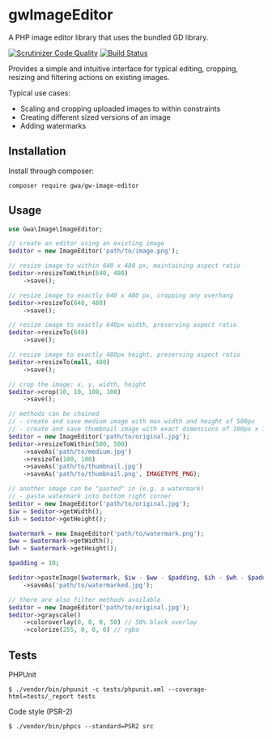 gwImageEditor
=============

A PHP image editor library that uses the bundled GD library.

[![Scrutinizer Code Quality](https://scrutinizer-ci.com/g/gwa/gwImageEditor/badges/quality-score.png?b=master)](https://scrutinizer-ci.com/g/gwa/gwImageEditor/?branch=master) [![Build Status](https://api.travis-ci.org/gwa/gwImageEditor.svg?branch=master)](https://travis-ci.org/gwa/gwImageEditor)

Provides a simple and intuitive interface for typical editing, cropping, resizing and filtering actions on existing images.

Typical use cases:

* Scaling and cropping uploaded images to within constraints
* Creating different sized versions of an image
* Adding watermarks

## Installation

Install through composer:

`composer require gwa/gw-image-editor`

## Usage

~~~php
use Gwa\Image\ImageEditor;

// create an editor using an existing image
$editor = new ImageEditor('path/to/image.png');

// resize image to within 640 x 480 px, maintaining aspect ratio
$editor->resizeToWithin(640, 480)
    ->save();

// resize image to exactly 640 x 480 px, cropping any overhang
$editor->resizeTo(640, 480)
    ->save();

// resize image to exactly 640px width, preserving aspect ratio
$editor->resizeTo(640)
    ->save();

// resize image to exactly 480px height, preserving aspect ratio
$editor->resizeTo(null, 480)
    ->save();

// crop the image: x, y, width, height
$editor->crop(10, 10, 100, 100)
    ->save();

// methods can be chained
// - create and save medium image with max width and height of 500px
// - create and save thumbnail image with exact dimensions of 100px x 100px
$editor = new ImageEditor('path/to/original.jpg');
$editor->resizeToWithin(500, 500)
    ->saveAs('path/to/medium.jpg')
    ->resizeTo(100, 100)
    ->saveAs('path/to/thumbnail.jpg')
    ->saveAs('path/to/thumbnail.png', IMAGETYPE_PNG);

// another image can be "pasted" in (e.g. a watermark)
// - paste watermark into bottom right corner
$editor = new ImageEditor('path/to/original.jpg');
$iw = $editor->getWidth();
$ih = $editor->getHeight();

$watermark = new ImageEditor('path/to/watermark.png');
$ww = $watermark->getWidth();
$wh = $watermark->getHeight();

$padding = 10;

$editor->pasteImage($watermark, $iw - $ww - $padding, $ih - $wh - $padding)
    ->saveAs('path/to/watermarked.jpg');

// there are also filter methods available
$editor = new ImageEditor('path/to/original.jpg');
$editor->grayscale()
    ->coloroverlay(0, 0, 0, 50) // 50% black overlay
    ->colorize(255, 0, 0, 0) // rgba
~~~

## Tests

PHPUnit

```
$ ./vendor/bin/phpunit -c tests/phpunit.xml --coverage-html=tests/_report tests
```

Code style (PSR-2)

```
$ ./vendor/bin/phpcs --standard=PSR2 src
```
